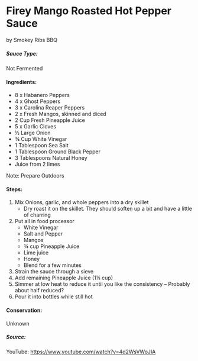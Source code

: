 # Firey Mango Roasted Hot Pepper Sauce 
by Smokey Ribs BBQ

##### Sauce Type:
Not Fermented

#### Ingredients:
- 8 x Habanero Peppers 
- 4 x Ghost Peppers 
- 3 x Carolina Reaper Peppers 
- 2 x Fresh Mangos, skinned and diced 
- 2 Cup Fresh Pineapple Juice 
- 5 x Garlic Cloves
- ½ Large Onion 
- ¾ Cup White Vinegar 
- 1 Tablespoon Sea Salt
- 1 Tablespoon Ground Black Pepper
- 3 Tablespoons Natural Honey 
- Juice from 2 limes 

Note: Prepare Outdoors

#### Steps: 
1. Mix Onions, garlic, and whole peppers into a dry skillet 
    * Dry roast it on the skillet. They should soften up a bit and have a little of charring 
2. Put all in food processor 
    * White Vinegar 
    * Salt and Pepper 
    * Mangos
    * ¾ cup Pineapple Juice 
    * Lime juice 
    * Honey 
    * Blend for a few minutes 
3. Strain the sauce through a sieve 
4. Add remaining Pineapple Juice (1¼ cup) 
5. Simmer at low heat to reduce it until you like the consistency – Probably about half reduced? 
6. Pour it into bottles while still hot 

#### Conservation:  
Unknown

##### Source:
YouTube: https://www.youtube.com/watch?v=4d2WsVWoJIA
